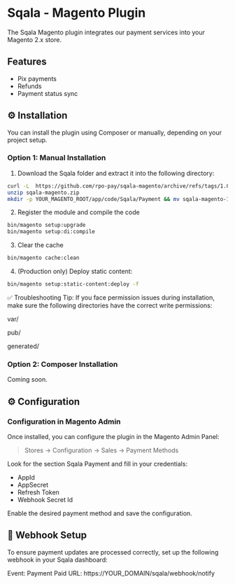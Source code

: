 # Sqala - Magento Plugin

The Sqala Magento plugin integrates our payment services into your Magento 2.x store.

## Features

- Pix payments
- Refunds
- Payment status sync

## ⚙️ Installation

You can install the plugin using Composer or manually, depending on your project setup.

### Option 1: Manual Installation

1. Download the Sqala folder and extract it into the following directory:

```bash
curl -L  https://github.com/rpo-pay/sqala-magento/archive/refs/tags/1.0.0.zip > sqala-magento.zip
unzip sqala-magento.zip
mkdir -p YOUR_MAGENTO_ROOT/app/code/Sqala/Payment && mv sqala-magento-1.0.0/* YOUR_MAGENTO_ROOT/app/code/Sqala/Payment
```

2. Register the module and compile the code

```bash
bin/magento setup:upgrade
bin/magento setup:di:compile
```

3. Clear the cache

```bash
bin/magento cache:clean
```

4. (Production only) Deploy static content:

```bash
bin/magento setup:static-content:deploy -f
```

✅ Troubleshooting Tip: If you face permission issues during installation, make sure the following directories have the correct write permissions:

var/

pub/

generated/


### Option 2: Composer Installation

Coming soon.

## ⚙️ Configuration

### Configuration in Magento Admin

Once installed, you can configure the plugin in the Magento Admin Panel:

> Stores → Configuration → Sales → Payment Methods

Look for the section Sqala Payment and fill in your credentials:

- AppId
- AppSecret
- Refresh Token
- Webhook Secret Id

Enable the desired payment method and save the configuration.

## 🔔 Webhook Setup
To ensure payment updates are processed correctly, set up the following webhook in your Sqala dashboard:

Event: Payment Paid
URL: https://YOUR_DOMAIN/sqala/webhook/notify
